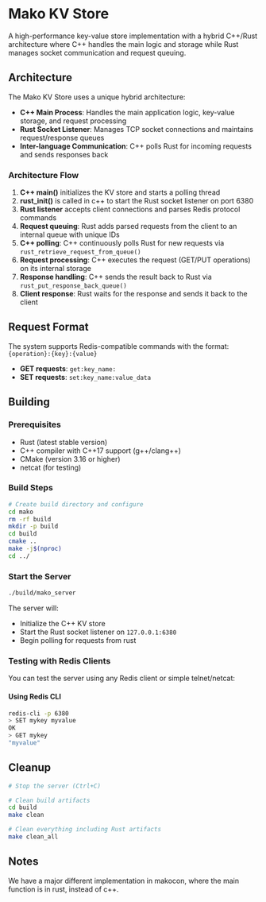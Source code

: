 # Mako KV Store

A high-performance key-value store implementation with a hybrid C++/Rust architecture where C++ handles the main logic and storage while Rust manages socket communication and request queuing.

## Architecture

The Mako KV Store uses a unique hybrid architecture:

- **C++ Main Process**: Handles the main application logic, key-value storage, and request processing
- **Rust Socket Listener**: Manages TCP socket connections and maintains request/response queues
- **Inter-language Communication**: C++ polls Rust for incoming requests and sends responses back

### Architecture Flow

1. **C++ main()** initializes the KV store and starts a polling thread
2. **rust_init()** is called in c++ to start the Rust socket listener on port 6380
3. **Rust listener** accepts client connections and parses Redis protocol commands
4. **Request queuing**: Rust adds parsed requests from the client to an internal queue with unique IDs
5. **C++ polling**: C++ continuously polls Rust for new requests via `rust_retrieve_request_from_queue()`
6. **Request processing**: C++ executes the request (GET/PUT operations) on its internal storage
7. **Response handling**: C++ sends the result back to Rust via `rust_put_response_back_queue()`
8. **Client response**: Rust waits for the response and sends it back to the client

## Request Format
The system supports Redis-compatible commands with the format: `{operation}:{key}:{value}`

- **GET requests**: `get:key_name:`
- **SET requests**: `set:key_name:value_data`

## Building

### Prerequisites

- Rust (latest stable version)
- C++ compiler with C++17 support (g++/clang++)
- CMake (version 3.16 or higher)
- netcat (for testing)

### Build Steps

```bash
# Create build directory and configure
cd mako
rm -rf build
mkdir -p build
cd build
cmake ..
make -j$(nproc)
cd ../
```

### Start the Server

```bash
./build/mako_server
```

The server will:
- Initialize the C++ KV store
- Start the Rust socket listener on `127.0.0.1:6380`
- Begin polling for requests from rust

### Testing with Redis Clients

You can test the server using any Redis client or simple telnet/netcat:

#### Using Redis CLI
```bash
redis-cli -p 6380
> SET mykey myvalue
OK
> GET mykey
"myvalue"
```

## Cleanup

```bash
# Stop the server (Ctrl+C)

# Clean build artifacts
cd build
make clean

# Clean everything including Rust artifacts
make clean_all
```

## Notes
We have a major different implementation in makocon, where the main function is in rust, instead of c++.